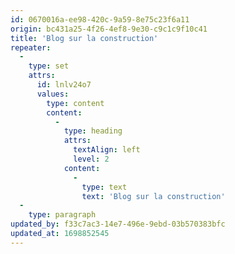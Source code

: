 ```yaml
---
id: 0670016a-ee98-420c-9a59-8e75c23f6a11
origin: bc431a25-4f26-4ef8-9e30-c9c1c9f10c41
title: 'Blog sur la construction'
repeater:
  -
    type: set
    attrs:
      id: lnlv24o7
      values:
        type: content
        content:
          -
            type: heading
            attrs:
              textAlign: left
              level: 2
            content:
              -
                type: text
                text: 'Blog sur la construction'
  -
    type: paragraph
updated_by: f33c7ac3-14e7-496e-9ebd-03b570383bfc
updated_at: 1698852545
---
```

